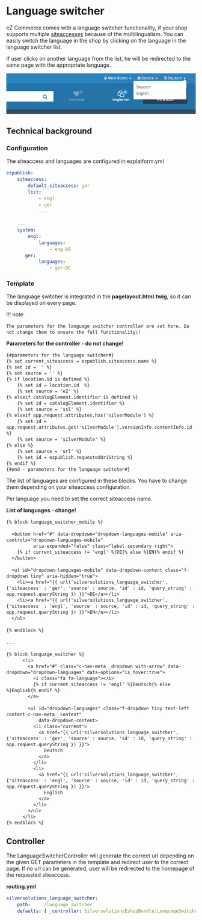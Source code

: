 # Language switcher

eZ Commerce comes with a language switcher functionality, if your shop supports multiple [siteaccesses](Term---Siteaccess_23560731.html) because of the multilingualism. You can easily switch the language in the shop by clicking on the language in the language switcher list.

If user clicks on another language from the list, he will be redirected to the same page with the appropriate language.

![](img/language_switcher_1.png)

## Technical background

### Configuration

The siteaccess and languages are configured in ezplatform.yml

``` yaml
ezpublish:
    siteaccess:
        default_siteaccess: ger
        list:            
            - engl
            - ger
            ...

    ...
    system:     
        engl:
            languages:
                - eng-US
       ger:
            languages:
                - ger-DE
```

### Template

The language switcher is integrated in the **pagelayout.html.twig**, so it can be displayed on every page.

!!! note

    The parameters for the language switcher controller are set here. Do not change them to ensure the full functionality\!

**Parameters for the controller - do not change!**

``` html+twig
{#parameters for the language switcher#}
{% set current_siteaccess = ezpublish.siteaccess.name %}
{% set id = '' %}
{% set source = '' %}
{% if location.id is defined %}
    {% set id = location.id  %}
    {% set source = 'eZ' %}
{% elseif catalogElement.identifier is defined %}
    {% set id = catalogElement.identifier %}
    {% set source = 'ssl' %}
{% elseif app.request.attributes.has('silverModule') %}
    {% set id = app.request.attributes.get('silverModule').versionInfo.contentInfo.id %}
    {% set source = 'silverModule' %}
{% else %}
    {% set source = 'url' %}
    {% set id = ezpublish.requestedUriString %}
{% endif %}
{#end - parameters for the language switcher#}
```

The list of languages are configured in these blocks. You have to change them depending on your siteaccess configuration.

Per language you need to set the correct siteaccess name.

**List of languages - change\!**

``` html+twig
{% block language_switcher_mobile %}

  <button href="#" data-dropdown="dropdown-languages-mobile" aria-controls="dropdown-languages-mobile"
          aria-expanded="false" class="label secondary right">
    {% if current_siteaccess != 'engl' %}DE{% else %}EN{% endif %}
  </button>

  <ul id="dropdown-languages-mobile" data-dropdown-content class="f-dropdown tiny" aria-hidden="true">
    <li><a href="{{ url('silversolutions_language_switcher', {'siteaccess' : 'ger', 'source' : source, 'id' : id, 'query_string' : app.request.queryString }) }}">DE</a></li>
    <li><a href="{{ url('silversolutions_language_switcher', {'siteaccess' : 'engl', 'source' : source, 'id' : id, 'query_string' : app.request.queryString }) }}">EN</a></li>
  </ul>

{% endblock %}

...

{% block language_switcher %}
      <li>
        <a href="#" class="c-nav-meta__dropdown with-arrow" data-dropdown="dropdown-languages" data-options="is_hover:true">
          <i class="fa fa-language"></i>
          {% if current_siteaccess != 'engl' %}Deutsch{% else %}English{% endif %}
        </a>

        <ul id="dropdown-languages" class="f-dropdown tiny text-left content c-nav-meta__content"
            data-dropdown-content>
          <li class="current">
            <a href="{{ url('silversolutions_language_switcher', {'siteaccess' : 'ger', 'source' : source, 'id' : id, 'query_string' : app.request.queryString }) }}">
              Deutsch
            </a>
          </li>
          <li>
            <a href="{{ url('silversolutions_language_switcher', {'siteaccess' : 'engl', 'source' : source, 'id' : id, 'query_string' : app.request.queryString }) }}">
              English
            </a>
          </li>
        </ul>
      </li>
{% endblock %}
```

## Controller

The LanguageSwitcherController will generate the correct url depending on the given GET parameters in the template and redirect user to the correct page. If no url can be generated, user will be redirected to the homepage of the requested siteaccess.

**routing.yml**

``` yaml
silversolutions_language_switcher:
    path:     /language_switcher
    defaults: { _controller: SilversolutionsEshopBundle:LanguageSwitcher:redirect } 
```
